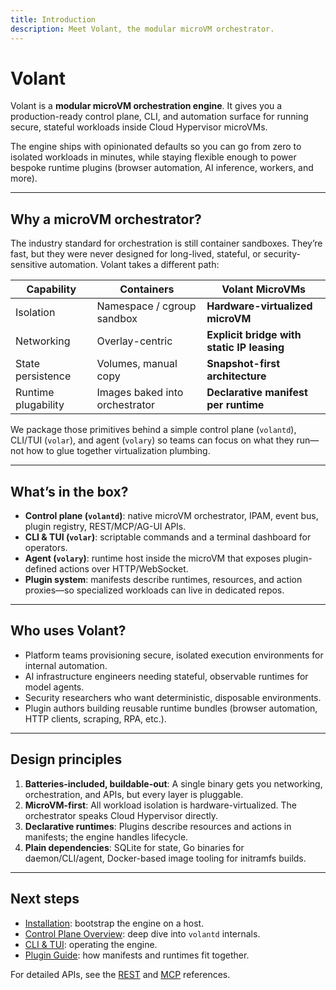 ```yaml
---
title: Introduction
description: Meet Volant, the modular microVM orchestrator.
---
```


# Volant

Volant is a **modular microVM orchestration engine**. It gives you a production-ready control plane, CLI, and automation surface for running secure, stateful workloads inside Cloud Hypervisor microVMs.

The engine ships with opinionated defaults so you can go from zero to isolated workloads in minutes, while staying flexible enough to power bespoke runtime plugins (browser automation, AI inference, workers, and more).

---

## Why a microVM orchestrator?

The industry standard for orchestration is still container sandboxes. They’re fast, but they were never designed for long-lived, stateful, or security-sensitive automation. Volant takes a different path:

| Capability          | Containers                            | Volant MicroVMs                               |
| ------------------- | ------------------------------------- | ---------------------------------------------- |
| Isolation           | Namespace / cgroup sandbox            | **Hardware-virtualized microVM**               |
| Networking          | Overlay-centric                       | **Explicit bridge with static IP leasing**     |
| State persistence   | Volumes, manual copy                  | **Snapshot-first architecture**                |
| Runtime plugability | Images baked into orchestrator        | **Declarative manifest per runtime**           |

We package those primitives behind a simple control plane (`volantd`), CLI/TUI (`volar`), and agent (`volary`) so teams can focus on what they run—not how to glue together virtualization plumbing.

---

## What’s in the box?

- **Control plane (`volantd`)**: native microVM orchestrator, IPAM, event bus, plugin registry, REST/MCP/AG-UI APIs.
- **CLI & TUI (`volar`)**: scriptable commands and a terminal dashboard for operators.
- **Agent (`volary`)**: runtime host inside the microVM that exposes plugin-defined actions over HTTP/WebSocket.
- **Plugin system**: manifests describe runtimes, resources, and action proxies—so specialized workloads can live in dedicated repos.

---

## Who uses Volant?

- Platform teams provisioning secure, isolated execution environments for internal automation.
- AI infrastructure engineers needing stateful, observable runtimes for model agents.
- Security researchers who want deterministic, disposable environments.
- Plugin authors building reusable runtime bundles (browser automation, HTTP clients, scraping, RPA, etc.).

---

## Design principles

1. **Batteries-included, buildable-out**: A single binary gets you networking, orchestration, and APIs, but every layer is pluggable.
2. **MicroVM-first**: All workload isolation is hardware-virtualized. The orchestrator speaks Cloud Hypervisor directly.
3. **Declarative runtimes**: Plugins describe resources and actions in manifests; the engine handles lifecycle.
4. **Plain dependencies**: SQLite for state, Go binaries for daemon/CLI/agent, Docker-based image tooling for initramfs builds.

---

## Next steps

- [Installation](installation.md): bootstrap the engine on a host.
- [Control Plane Overview](../guides/control-plane.md): deep dive into `volantd` internals.
- [CLI & TUI](../guides/cli-and-tui.md): operating the engine.
- [Plugin Guide](../guides/plugins.md): how manifests and runtimes fit together.

For detailed APIs, see the [REST](../api/rest-api.md) and [MCP](../api/mcp.md) references.